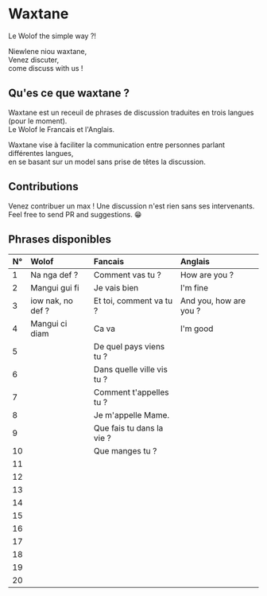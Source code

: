 # Waxtane
Le Wolof the simple way ?!

Niewlene niou waxtane,   
Venez discuter,   
come discuss with us ! 

## Qu'es ce que waxtane ?
Waxtane est un receuil de phrases de discussion traduites en trois langues (pour le moment).  
Le Wolof le Francais et l'Anglais.

Waxtane vise à faciliter la communication entre personnes parlant différentes langues,   
en se basant sur un model sans prise de têtes la discussion.  

## Contributions
Venez contribuer un max !
Une discussion n'est rien sans ses intervenants.  
Feel free to send PR and suggestions. 😁

## Phrases disponibles
 N°  | Wolof                    | Fancais                   | Anglais                  |
---- | :------------------------ | :------------------------- | :--------------------------
  1  | Na nga def ?             | Comment vas tu ?          | How are you ? 
  2  | Mangui gui fi            | Je vais bien              | I'm fine 
  3  | iow nak, no def ?        | Et toi, comment va tu ?   | And you, how are you ? 
  4  | Mangui ci diam           | Ca va                     | I'm good
  5  |                          |De quel pays viens tu ?    |
  6  |                          |Dans quelle ville vis tu ? |
  7  |                          |Comment t'appelles tu ?    |
  8  |                          |Je m'appelle Mame.         |
  9  |                          |Que fais tu dans la vie ?  |
  10 |                          |Que manges tu ?            |
  11 |                          |                           |
  12 |                          |                           |
  13 |                          |                           |
  14 |                          |                           |
  15 |                          |                           |
  16 |                          |                           |
  17 |                          |                           |
  18 |                          |                           |
  19 |                          |                           |
  20 |                          |                           |
